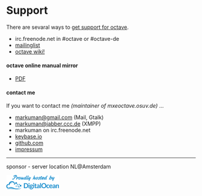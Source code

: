 Support
========

There are sevaral ways to [get support for octave](http://www.gnu.org/software/octave/support.html).  

* irc.freenode.net in #octave or #octave-de
* [mailinglist](https://lists.gnu.org/mailman/listinfo/help-octave)
* [octave wiki!](http://wiki.octave.org/)


#### octave online manual mirror

* [PDF](octave.pdf)

#### contact me

If you want to contact me _(maintainer of mxeoctave.osuv.de)_ ...

* markuman@gmail.com (Mail, Gtalk)
* markuman@jabber.ccc.de (XMPP)
* markuman on irc.freenode.net
* [keybase.io](https://keybase.io/notagain)
* [github.com](https://github.com/markuman)
* [impressum](https://impressum.osuv.de)


----
sponsor - server location NL@Amsterdam  

[<img src="digitalocean.png">](https://digitalocean.com/)


